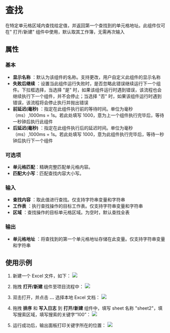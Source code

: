 # 查找

在特定单元格区域内查找给定值，并返回第一个查找到的单元格地址。此组件仅可在&quot; 打开/新建&quot; 组件中使用，默认取其工作簿，无需再次输入

## 属性

### 基本

- **显示名称** ：默认为该组件的名称。支持更改，用户自定义此组件的显示名称
- **失败后继续** ：设置当此组件运行失败时，是否忽略此错误继续运行下一个组件。下拉框选择，当选择 "是" 时，如果该组件运行时遇到错误，该流程也会继续执行下一个组件，并不会停止；当选择 "否" 时，如果该组件运行时遇到错误，该流程将会停止执行并抛出错误
- **前延迟(毫秒)** ：指定在此组件执行前的等待时间。单位为毫秒（ms）,1000ms = 1s。若此处填写 1000，意为上一个组件执行完毕后，等待一秒钟后执行此组件
- **后延迟(毫秒)** ：指定在此组件执行后的延迟时间。单位为毫秒（ms）,1000ms = 1s。若此处填写 1000，意为此组件执行完毕后，等待一秒钟后执行下一个组件

### 可选项

- **单元格匹配**：精确完整匹配单元格内容。
- **匹配大小写**：匹配查找内容大小写。

### 输入

- **查找内容** ：取此值进行查找。仅支持字符串变量和字符串
- **工作表** ：执行查找操作的目标工作表。仅支持字符串变量和字符串
- **区域** ：查找操作的目标单元格区域。为空时，默认查找全表

### 输出

- **单元格地址** ：将查找到的第一个单元格地址存储在此变量。仅支持字符串变量和字符串

## 使用示例

1. 新建一个 Excel 文件，如下：
![](https://docimages.blob.core.chinacloudapi.cn/images/Activities/Search1.png)

2. 拖拽 **打开/新建** 组件至项目流程中：
![](https://docimages.blob.core.chinacloudapi.cn/images/Activities/OpenExcel1.png)

3. 双击打开，并点击 **...** 选择本地 Excel 文档：
![](https://docimages.blob.core.chinacloudapi.cn/images/Activities/OpenExcel2.png)

4. 拖拽 **排序** 和 **写入日志** 到 **打开/新建** 组件中，填写 sheet 名称 "sheet2"，填写搜索区域，填写搜索的关键字“100”：
![](https://docimages.blob.core.chinacloudapi.cn/images/Activities/Search2.png)

5. 运行成功后，输出面板打印关键字所在的位置：
![](https://docimages.blob.core.chinacloudapi.cn/images/Activities/Search3.png)